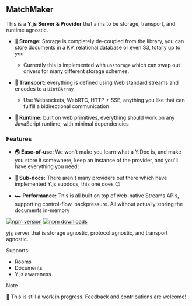 ## MatchMaker

This is a **Y.js Server & Provider** that aims to be storage, transport, and runtime agnostic.

* **💾 Storage:** Storage is completely de-coupled from the library, you can store documents in a KV, relational database or even S3, totally up to you

  * Currently this is implemented with `unstorage` which can swap out drivers for many different storage schemes.

* **🔄 Transport:** everything is defined using Web standard streams and encodes to a `Uint8Array`

  * Use Websockets, WebRTC, HTTP + SSE, anything you like that can fulfill a bidirectional communication

* **🏃 Runtime:** built on web primitives, everything should work on any JavaScript runtime, with minimal dependencies

### Features

* **🌏 Ease-of-use:** We won't make you learn what a Y.Doc is, and make you store it somewhere, keep an instance of the provider, and you'll have everything you need!

* **📁 Sub-docs:** There aren't many providers out there which have implemented Y.js subdocs, this one does 😉

* **🏎️ Performance:** This is all built on top of web-native Streams APIs, supporting control-flow, backpressure. All without actually storing the documents in-memory

<!-- automd:badges color=yellow -->

[![npm version](https://img.shields.io/npm/v/serve-y?color=yellow)](https://npmjs.com/package/serve-y)
[![npm downloads](https://img.shields.io/npm/dm/serve-y?color=yellow)](https://npm.chart.dev/serve-y)

<!-- /automd -->

[yjs](https://docs.yjs.dev/) server that is storage agnostic, protocol agnostic, and transport agnostic.

Supports:

* Rooms
* Documents
* Y.js awareness

> [!NOTE]
> 🚧 This is still a work in progress. Feedback and contributions are welcome!
